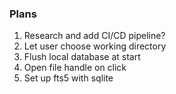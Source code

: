 ### Plans

1. Research and add CI/CD pipeline?
2. Let user choose working directory
3. Flush local database at start
4. Open file handle on click
5. Set up fts5 with sqlite